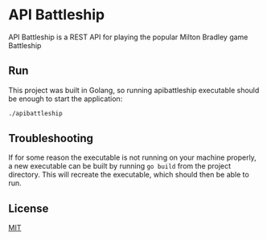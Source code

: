 # API Battleship

API Battleship is a REST API for playing the popular Milton Bradley game Battleship

## Run

This project was built in Golang, so running apibattleship executable should be enough to start the application:

```bash
./apibattleship
```

## Troubleshooting

If for some reason the executable is not running on your machine properly, a new executable can be built by running `go build` from the project directory.  This will recreate the executable, which should then be able to run.

## License
[MIT](https://choosealicense.com/licenses/mit/)